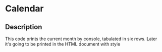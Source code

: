 # Calendar

## Description
This code prints the current month by console, tabulated in six rows.
Later it's going to be printed in the HTML document with style